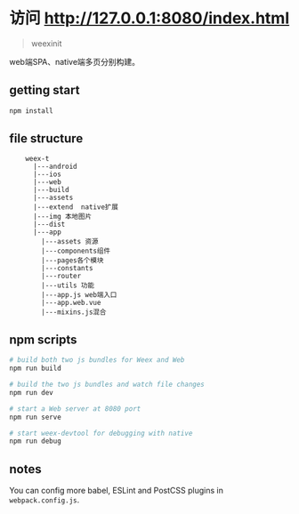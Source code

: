 # 访问 http://127.0.0.1:8080/index.html

> weexinit

web端SPA、native端多页分别构建。

## getting start

```bash
npm install
```

## file structure

```
    weex-t
      |---android
      |---ios
      |---web
      |---build
      |---assets
      |---extend  native扩展
      |---img 本地图片
      |---dist
      |---app
        |---assets 资源
        |---components组件
        |---pages各个模块
        |---constants
        |---router
        |---utils 功能
        |---app.js web端入口
        |---app.web.vue
        |---mixins.js混合
  ```


## npm scripts

```bash
# build both two js bundles for Weex and Web
npm run build

# build the two js bundles and watch file changes
npm run dev

# start a Web server at 8080 port
npm run serve

# start weex-devtool for debugging with native
npm run debug
```

## notes

You can config more babel, ESLint and PostCSS plugins in `webpack.config.js`.
